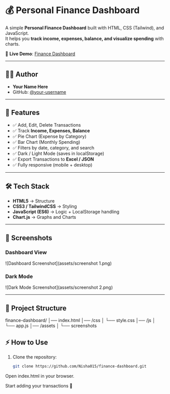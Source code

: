 # 💰 Personal Finance Dashboard

A simple **Personal Finance Dashboard** built with HTML, CSS (Tailwind), and JavaScript.  
It helps you **track income, expenses, balance, and visualize spending** with charts.  

🔗 **Live Demo**: [Finance Dashboard](https://your-username.github.io/finance-dashboard/)

---

## 👨‍💻 Author
- **Your Name Here**  
- GitHub: [@your-username](https://github.com/your-username)

---

## 🚀 Features
- ✅ Add, Edit, Delete Transactions  
- ✅ Track **Income, Expenses, Balance**  
- ✅ Pie Chart (Expense by Category)  
- ✅ Bar Chart (Monthly Spending)  
- ✅ Filters by date, category, and search  
- ✅ Dark / Light Mode (saves in localStorage)  
- ✅ Export Transactions to **Excel / JSON**  
- ✅ Fully responsive (mobile + desktop)  

---

## 🛠️ Tech Stack
- **HTML5** → Structure  
- **CSS3 / TailwindCSS** → Styling  
- **JavaScript (ES6)** → Logic + LocalStorage handling  
- **Chart.js** → Graphs and Charts  

---

## 📸 Screenshots

### Dashboard View
![Dashboard Screenshot](assets/screenshot 1.png)

### Dark Mode
![Dark Mode Screenshot](assets/screenshot 2.png)

---

## 📂 Project Structure
finance-dashboard/
│── index.html
│── /css
│ └── style.css
│── /js
│ └── app.js
│── /assets
│ └── screenshots
## ⚡ How to Use
1. Clone the repository:
   ```bash
   git clone https://github.com/Nisha015/finance-dashboard.git
Open index.html in your browser.

Start adding your transactions 🚀